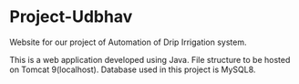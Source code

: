 # Project-Udbhav
Website for our project of Automation of Drip Irrigation system.

This is a web application developed using Java. 
File structure to be hosted on Tomcat 9(localhost). 
Database used in this project is MySQL8.
